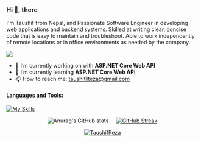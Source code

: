 ### Hi 👋, there
I'm Taushif from Nepal, and Passionate Software Engineer in developing web applications and backend systems. Skilled at writing clear, concise code that is easy to maintain and
troubleshoot. Able to work independently of remote locations or in office environments as needed by the company.

![](https://komarev.com/ghpvc/?username=TaushifReza&style=flat-square&color=brightgreen&base=2000)

- 🔭 I’m currently working on with **ASP.NET Core Web API**
- 🌱 I’m currently learning **ASP.NET Core Web API**
- 📫 How to reach me: taushif1teza@gmail.com

#### Languages and Tools:

[![My Skills](https://skillicons.dev/icons?i=cs,py,java,js,dotnet,dart,django,react,css,flutter,html,mysql,postgres,sqlite,tailwind,bootstrap,docker,git,github,postman,vscode,visualstudio,eclipse,redis)](https://skillicons.dev)

<div style="display: flex; justify-content: center;">
  <img src="https://github-readme-stats.vercel.app/api?username=TaushifReza&theme=nightowl&show_icons=true" alt="Anurag's GitHub stats" style="margin-right: 20px;">
  <a href="https://git.io/streak-stats">
    <img src="https://github-readme-streak-stats.herokuapp.com?user=TaushifReza&theme=nightowl" alt="GitHub Streak">
  </a>
</div>

<p align="center">
  <a href="https://github.com/ryo-ma/github-profile-trophy"><img src="https://github-profile-trophy.vercel.app/?username=TaushifReza&theme=onedark&row=1&column=5" alt="TaushifReza" /></a>
</p>
